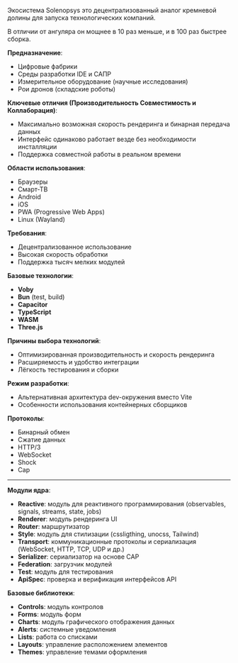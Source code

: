 Экосистема Solenopsys это децентрализованный аналог кремневой долины для запуска технологических компаний. 

В отличии от ангуляра он мощнее в 10 раз меньше, и в 100 раз быстрее сборка. 

**Предназначение**:  
- Цифровые фабрики  
- Среды разработки IDE и САПР
- Измерительное оборудование (научные исследования)  
- Рои дронов (складские роботы)

**Ключевые отличия (Производительность Совместимость и Коллаборация)**:  
- Максимально возможная скорость рендеринга и бинарная передача данных
- Интерфейс одинаково работает везде без необходимости инсталляции 
- Поддержка совместной работы в реальном времени

**Области использования**:  
- Браузеры  
- Смарт-ТВ  
- Android  
- iOS  
- PWA (Progressive Web Apps)  
- Linux (Wayland)

**Требования**:  
- Децентрализованное использование  
- Высокая скорость обработки  
- Поддержка тысяч мелких модулей

**Базовые технологии**:  
- **Voby**  
- **Bun** (test, build)  
- **Capacitor**  
- **TypeScript**  
- **WASM**  
- **Three.js**  

**Причины выбора технологий**:  
- Оптимизированная производительность и скорость рендеринга  
- Расширяемость и удобство интеграции  
- Лёгкость тестирования и сборки

**Режим разработки**:  
- Альтернативная архитектура dev-окружения вместо Vite  
- Особенности использования контейнерных сборщиков

**Протоколы**:  
- Бинарный обмен  
- Сжатие данных  
- HTTP/3  
- WebSocket  
- Shock  
- Cap

---

**Модули ядра**:  
- **Reactive**: модуль для реактивного программирования (observables, signals, streams, state, jobs)  
- **Renderer**: модуль рендеринга UI  
- **Router**: маршрутизатор  
- **Style**: модуль для стилизации (cssligthing, unocss, Tailwind)  
- **Transport**: коммуникационные протоколы и сериализация (WebSocket, HTTP, TCP, UDP и др.)  
- **Serializer**: сериализатор на основе CAP  
- **Federation**: загрузчик модулей  
- **Test**: модуль для тестирования  
- **ApiSpec**: проверка и верификация интерфейсов API

**Базовые библиотеки**:  
- **Controls**: модуль контролов  
- **Forms**: модуль форм  
- **Charts**: модуль графического отображения данных  
- **Alerts**: системные уведомления  
- **Lists**: работа со списками  
- **Layouts**: управление расположением элементов  
- **Themes**: управление темами оформления